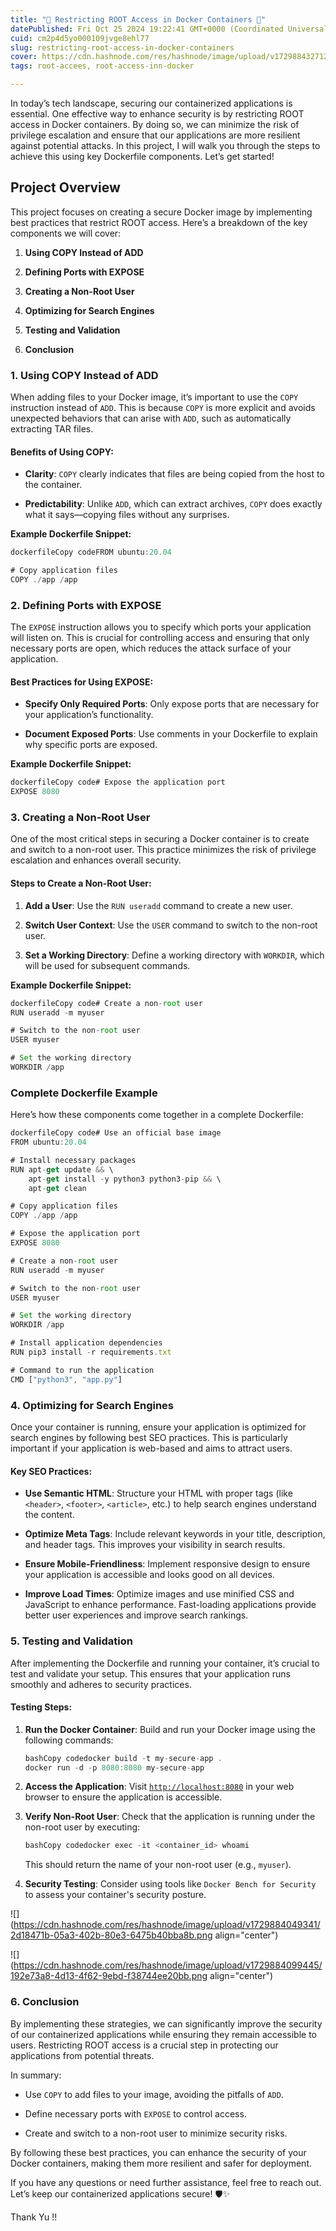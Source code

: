 ```yaml
---
title: "🚀 Restricting ROOT Access in Docker Containers 🚀"
datePublished: Fri Oct 25 2024 19:22:41 GMT+0000 (Coordinated Universal Time)
cuid: cm2p4d5yo000109jvge8ehl77
slug: restricting-root-access-in-docker-containers
cover: https://cdn.hashnode.com/res/hashnode/image/upload/v1729884327125/6bf7a197-fc85-44f2-b0e4-d5b5335420da.jpeg
tags: root-accees, root-access-inn-docker

---
```


In today’s tech landscape, securing our containerized applications is essential. One effective way to enhance security is by restricting ROOT access in Docker containers. By doing so, we can minimize the risk of privilege escalation and ensure that our applications are more resilient against potential attacks. In this project, I will walk you through the steps to achieve this using key Dockerfile components. Let’s get started!

## Project Overview

This project focuses on creating a secure Docker image by implementing best practices that restrict ROOT access. Here’s a breakdown of the key components we will cover:

1. **Using COPY Instead of ADD**
    
2. **Defining Ports with EXPOSE**
    
3. **Creating a Non-Root User**
    
4. **Optimizing for Search Engines**
    
5. **Testing and Validation**
    
6. **Conclusion**
    

### 1\. Using COPY Instead of ADD

When adding files to your Docker image, it’s important to use the `COPY` instruction instead of `ADD`. This is because `COPY` is more explicit and avoids unexpected behaviors that can arise with `ADD`, such as automatically extracting TAR files.

#### Benefits of Using COPY:

* **Clarity**: `COPY` clearly indicates that files are being copied from the host to the container.
    
* **Predictability**: Unlike `ADD`, which can extract archives, `COPY` does exactly what it says—copying files without any surprises.
    

**Example Dockerfile Snippet:**

```typescript
dockerfileCopy codeFROM ubuntu:20.04

# Copy application files
COPY ./app /app
```

### 2\. Defining Ports with EXPOSE

The `EXPOSE` instruction allows you to specify which ports your application will listen on. This is crucial for controlling access and ensuring that only necessary ports are open, which reduces the attack surface of your application.

#### Best Practices for Using EXPOSE:

* **Specify Only Required Ports**: Only expose ports that are necessary for your application’s functionality.
    
* **Document Exposed Ports**: Use comments in your Dockerfile to explain why specific ports are exposed.
    

**Example Dockerfile Snippet:**

```typescript
dockerfileCopy code# Expose the application port
EXPOSE 8080
```

### 3\. Creating a Non-Root User

One of the most critical steps in securing a Docker container is to create and switch to a non-root user. This practice minimizes the risk of privilege escalation and enhances overall security.

#### Steps to Create a Non-Root User:

1. **Add a User**: Use the `RUN useradd` command to create a new user.
    
2. **Switch User Context**: Use the `USER` command to switch to the non-root user.
    
3. **Set a Working Directory**: Define a working directory with `WORKDIR`, which will be used for subsequent commands.
    

**Example Dockerfile Snippet:**

```typescript
dockerfileCopy code# Create a non-root user
RUN useradd -m myuser

# Switch to the non-root user
USER myuser

# Set the working directory
WORKDIR /app
```

### Complete Dockerfile Example

Here’s how these components come together in a complete Dockerfile:

```typescript
dockerfileCopy code# Use an official base image
FROM ubuntu:20.04

# Install necessary packages
RUN apt-get update && \
    apt-get install -y python3 python3-pip && \
    apt-get clean

# Copy application files
COPY ./app /app

# Expose the application port
EXPOSE 8080

# Create a non-root user
RUN useradd -m myuser

# Switch to the non-root user
USER myuser

# Set the working directory
WORKDIR /app

# Install application dependencies
RUN pip3 install -r requirements.txt

# Command to run the application
CMD ["python3", "app.py"]
```

### 4\. Optimizing for Search Engines

Once your container is running, ensure your application is optimized for search engines by following best SEO practices. This is particularly important if your application is web-based and aims to attract users.

#### Key SEO Practices:

* **Use Semantic HTML**: Structure your HTML with proper tags (like `<header>`, `<footer>`, `<article>`, etc.) to help search engines understand the content.
    
* **Optimize Meta Tags**: Include relevant keywords in your title, description, and header tags. This improves your visibility in search results.
    
* **Ensure Mobile-Friendliness**: Implement responsive design to ensure your application is accessible and looks good on all devices.
    
* **Improve Load Times**: Optimize images and use minified CSS and JavaScript to enhance performance. Fast-loading applications provide better user experiences and improve search rankings.
    

### 5\. Testing and Validation

After implementing the Dockerfile and running your container, it’s crucial to test and validate your setup. This ensures that your application runs smoothly and adheres to security practices.

#### Testing Steps:

1. **Run the Docker Container**: Build and run your Docker image using the following commands:
    
    ```typescript
    bashCopy codedocker build -t my-secure-app .
    docker run -d -p 8080:8080 my-secure-app
    ```
    
2. **Access the Application**: Visit [`http://localhost:8080`](http://localhost:8080) in your web browser to ensure the application is accessible.
    
3. **Verify Non-Root User**: Check that the application is running under the non-root user by executing:
    
    ```typescript
    bashCopy codedocker exec -it <container_id> whoami
    ```
    
    This should return the name of your non-root user (e.g., `myuser`).
    
4. **Security Testing**: Consider using tools like `Docker Bench for Security` to assess your container's security posture.
    

![](https://cdn.hashnode.com/res/hashnode/image/upload/v1729884049341/2d18471b-05a3-402b-80e3-6475b40bba8b.png align="center")

![](https://cdn.hashnode.com/res/hashnode/image/upload/v1729884099445/192e73a8-4d13-4f62-9ebd-f38744ee20bb.png align="center")

### 6\. Conclusion

By implementing these strategies, we can significantly improve the security of our containerized applications while ensuring they remain accessible to users. Restricting ROOT access is a crucial step in protecting our applications from potential threats.

In summary:

* Use `COPY` to add files to your image, avoiding the pitfalls of `ADD`.
    
* Define necessary ports with `EXPOSE` to control access.
    
* Create and switch to a non-root user to minimize security risks.
    

By following these best practices, you can enhance the security of your Docker containers, making them more resilient and safer for deployment.

If you have any questions or need further assistance, feel free to reach out. Let’s keep our containerized applications secure! 🛡️✨

Thank Yu !!